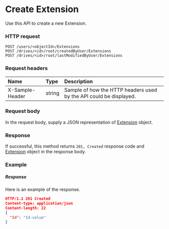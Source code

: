 # Create Extension

Use this API to create a new Extension.
### HTTP request
```http
POST /users/<objectId>/Extensions
POST /drives/<id>/root/createdByUser/Extensions
POST /drives/<id>/root/lastModifiedByUser/Extensions

```
### Request headers
| Name       | Type | Description|
|:---------------|:--------|:----------|
| X-Sample-Header  | string  | Sample of how the HTTP headers used by the API could be displayed.|

### Request body
In the request body, supply a JSON representation of [Extension](../resources/extension.md) object.


### Response
If successful, this method returns `201, Created` response code and [Extension](../resources/extension.md) object in the response body.

### Example
##### Response
Here is an example of the response.
```json
HTTP/1.1 201 Created
Content-type: application/json
Content-length: 22
{
  "Id": "Id-value"
}
```

<!-- uuid: 5a536636-32b8-4ca0-a94a-c64590087fe3
2015-10-09 15:58:18 UTC -->